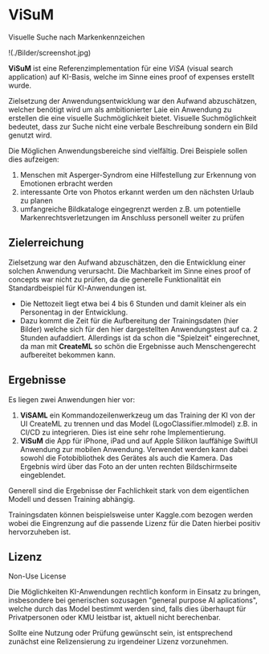 # ViSuM
Visuelle Suche nach Markenkennzeichen

!(./Bilder/screenshot.jpg)

**ViSuM** ist eine Referenzimplementation für eine *ViSA* (visual search 
application) auf KI-Basis, welche im Sinne eines proof of expenses erstellt 
wurde.

Zielsetzung der Anwendungsentwicklung war den Aufwand abzuschätzen, welcher 
benötigt wird um als ambitionierter Laie ein Anwendung zu erstellen die
eine visuelle Suchmöglichkeit bietet. 
Visuelle Suchmöglichkeit bedeutet, dass zur Suche nicht eine verbale
Beschreibung sondern ein Bild genutzt wird. 

Die Möglichen Anwendungsbereiche sind vielfältig. Drei Beispiele sollen dies
aufzeigen: 

1. Menschen mit Asperger-Syndrom eine Hilfestellung zur Erkennung von
Emotionen erbracht werden
2. interessante Orte von Photos erkannt werden um den nächsten Urlaub zu planen
3. umfangreiche Bildkataloge eingegrenzt werden z.B. um potentielle
Markenrechtsverletzungen im Anschluss personell weiter zu prüfen 

## Zielerreichung

Zielsetzung war den Aufwand abzuschätzen, den die Entwicklung einer solchen
Anwendung verursacht. Die Machbarkeit im Sinne eines proof of concepts war
nicht zu prüfen, da die generelle Funktionalität ein Standardbeispiel für
KI-Anwendungen ist. 

* Die Nettozeit liegt etwa bei 4 bis 6 Stunden und damit kleiner als ein 
Personentag in der Entwicklung.
* Dazu kommt die Zeit für die Aufbereitung der Trainingsdaten (hier Bilder)
welche sich für den hier dargestellten Anwendungstest auf ca. 2 Stunden 
aufaddiert. Allerdings ist da schon die "Spielzeit" eingerechnet, da man mit
**CreateML** so schön die Ergebnisse auch Menschengerecht aufbereitet
bekommen kann.

## Ergebnisse

Es liegen zwei Anwendungen hier vor:

1. **ViSAML** ein Kommandozeilenwerkzeug um das Training der KI von der 
UI CreateML zu trennen und das Model (LogoClassifier.mlmodel) z.B. in CI/CD
zu integrieren. Dies ist eine sehr rohe Implementierung.
2. **ViSuM** die App für iPhone, iPad und auf Apple Silikon lauffähige 
SwiftUI Anwendung zur mobilen Anwendung. Verwendet werden kann dabei sowohl
die Fotobibliothek des Gerätes als auch die Kamera. Das Ergebnis wird über
das Foto an der unten rechten Bildschirmseite eingeblendet.

Generell sind die Ergebnisse der Fachlichkeit stark von dem eigentlichen 
Modell und dessen Training abhängig.

Trainingsdaten können beispielsweise unter Kaggle.com bezogen werden wobei
die Eingrenzung auf die passende Lizenz für die Daten hierbei positiv
hervorzuheben ist.


## Lizenz

Non-Use License

Die Möglichkeiten KI-Anwendungen rechtlich konform in Einsatz zu bringen,
insbesondere bei generischen sozusagen "general purpose AI aplications",
welche durch das Model bestimmt werden sind, falls dies überhaupt für
Privatpersonen oder KMU leistbar ist, aktuell nicht berechenbar.

Sollte eine Nutzung oder Prüfung gewünscht sein, ist entsprechend zunächst
eine Relizensierung zu irgendeiner Lizenz vorzunehmen.

